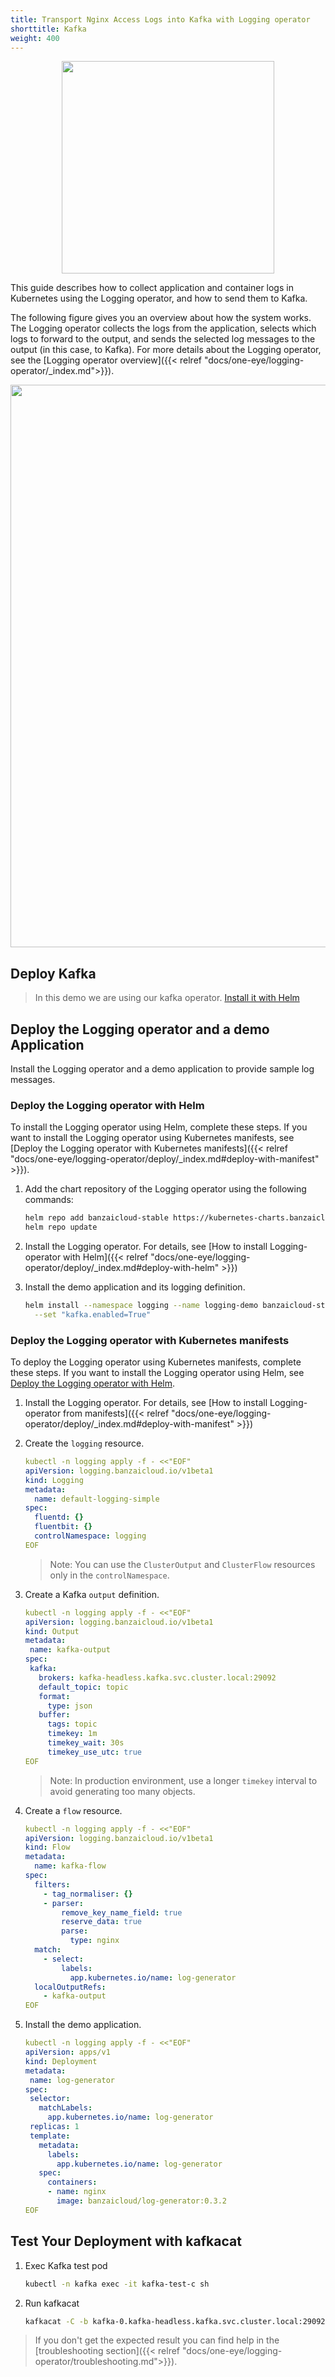 ```yaml
---
title: Transport Nginx Access Logs into Kafka with Logging operator
shorttitle: Kafka
weight: 400
---
```




<p align="center"><img src="../../img/kafka_logo.png" width="340"></p>

This guide describes how to collect application and container logs in Kubernetes using the Logging operator, and how to send them to Kafka.

The following figure gives you an overview about how the system works. The Logging operator collects the logs from the application, selects which logs to forward to the output, and sends the selected log messages to the output (in this case, to Kafka). For more details about the Logging operator, see the [Logging operator overview]({{< relref "docs/one-eye/logging-operator/_index.md">}}).

<p align="center"><img src="../../img/nignx-kafka.png" width="900"></p>

## Deploy Kafka

> In this demo we are using our kafka operator.
> [Install it with Helm](https://github.com/banzaicloud/kafka-operator#easy-way-installing-with-helm)

## Deploy the Logging operator and a demo Application

Install the Logging operator and a demo application to provide sample log messages.

### Deploy the Logging operator with Helm

To install the Logging operator using Helm, complete these steps. If you want to install the Logging operator using Kubernetes manifests, see [Deploy the Logging operator with Kubernetes manifests]({{< relref "docs/one-eye/logging-operator/deploy/_index.md#deploy-with-manifest" >}}).

1. Add the chart repository of the Logging operator using the following commands:

    ```bash
    helm repo add banzaicloud-stable https://kubernetes-charts.banzaicloud.com
    helm repo update
    ```

1. Install the Logging operator. For details, see [How to install Logging-operator with Helm]({{< relref "docs/one-eye/logging-operator/deploy/_index.md#deploy-with-helm" >}})
1. Install the demo application and its logging definition.

    ```bash
    helm install --namespace logging --name logging-demo banzaicloud-stable/logging-demo \
      --set "kafka.enabled=True"
    ```

### Deploy the Logging operator with Kubernetes manifests

To deploy the Logging operator using Kubernetes manifests, complete these steps. If you want to install the Logging operator using Helm, see [Deploy the Logging operator with Helm](#deploy-the-logging-operator-with-helm).

1. Install the Logging operator. For details, see [How to install Logging-operator from manifests]({{< relref "docs/one-eye/logging-operator/deploy/_index.md#deploy-with-manifest" >}})
1. Create the `logging` resource.

     ```yaml
     kubectl -n logging apply -f - <<"EOF" 
     apiVersion: logging.banzaicloud.io/v1beta1
     kind: Logging
     metadata:
       name: default-logging-simple
     spec:
       fluentd: {}
       fluentbit: {}
       controlNamespace: logging
     EOF
     ```

     > Note: You can use the `ClusterOutput` and `ClusterFlow` resources only in the `controlNamespace`.

1. Create a Kafka `output` definition.

     ```yaml
    kubectl -n logging apply -f - <<"EOF" 
    apiVersion: logging.banzaicloud.io/v1beta1
    kind: Output
    metadata:
      name: kafka-output
    spec:
      kafka:
        brokers: kafka-headless.kafka.svc.cluster.local:29092
        default_topic: topic
        format: 
          type: json    
        buffer:
          tags: topic
          timekey: 1m
          timekey_wait: 30s
          timekey_use_utc: true
    EOF
     ```

     > Note: In production environment, use a longer `timekey` interval to avoid generating too many objects.

1. Create a `flow` resource.

     ```yaml
     kubectl -n logging apply -f - <<"EOF" 
     apiVersion: logging.banzaicloud.io/v1beta1
     kind: Flow
     metadata:
       name: kafka-flow
     spec:
       filters:
         - tag_normaliser: {}
         - parser:
             remove_key_name_field: true
             reserve_data: true
             parse:
               type: nginx
       match:
         - select:
             labels:
               app.kubernetes.io/name: log-generator
       localOutputRefs:
         - kafka-output
     EOF
     ```

1. Install the demo application.

     ```yaml
    kubectl -n logging apply -f - <<"EOF" 
    apiVersion: apps/v1 
    kind: Deployment
    metadata:
      name: log-generator
    spec:
      selector:
        matchLabels:
          app.kubernetes.io/name: log-generator
      replicas: 1
      template:
        metadata:
          labels:   
            app.kubernetes.io/name: log-generator
        spec:
          containers:
          - name: nginx
            image: banzaicloud/log-generator:0.3.2
    EOF
     ```

## Test Your Deployment with kafkacat

1. Exec Kafka test pod

    ```bash
    kubectl -n kafka exec -it kafka-test-c sh
    ```

1. Run kafkacat

    ```bash
    kafkacat -C -b kafka-0.kafka-headless.kafka.svc.cluster.local:29092 -t topic
    ```

> If you don't get the expected result you can find help in the [troubleshooting section]({{< relref "docs/one-eye/logging-operator/troubleshooting.md">}}).
